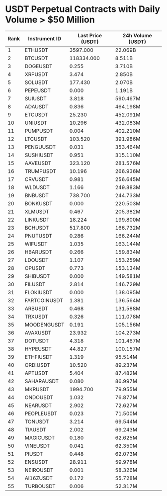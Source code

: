 # USDT Perpetual Contracts with Daily Volume > $50 Million

| Rank | Instrument ID | Last Price (USDT) | 24h Volume (USDT) |
|------|---------------|-------------------|-------------------|
| 1 | ETHUSDT | 3597.000 | 22.069B |
| 2 | BTCUSDT | 118334.000 | 8.511B |
| 3 | DOGEUSDT | 0.255 | 3.710B |
| 4 | XRPUSDT | 3.474 | 2.850B |
| 5 | SOLUSDT | 177.430 | 2.070B |
| 6 | PEPEUSDT | 0.000 | 1.191B |
| 7 | SUIUSDT | 3.818 | 590.467M |
| 8 | ADAUSDT | 0.836 | 464.198M |
| 9 | ETCUSDT | 25.230 | 452.091M |
| 10 | UNIUSDT | 10.296 | 432.083M |
| 11 | PUMPUSDT | 0.004 | 402.210M |
| 12 | LTCUSDT | 103.520 | 391.986M |
| 13 | PENGUUSDT | 0.031 | 353.464M |
| 14 | SUSHIUSDT | 0.951 | 315.110M |
| 15 | AAVEUSDT | 323.120 | 281.576M |
| 16 | TRUMPUSDT | 10.196 | 266.936M |
| 17 | CRVUSDT | 0.981 | 256.645M |
| 18 | WLDUSDT | 1.166 | 249.883M |
| 19 | BNBUSDT | 738.700 | 244.733M |
| 20 | BONKUSDT | 0.000 | 220.503M |
| 21 | XLMUSDT | 0.467 | 205.382M |
| 22 | LINKUSDT | 18.224 | 199.800M |
| 23 | BCHUSDT | 517.800 | 166.732M |
| 24 | PNUTUSDT | 0.286 | 166.244M |
| 25 | WIFUSDT | 1.035 | 163.144M |
| 26 | HBARUSDT | 0.266 | 159.834M |
| 27 | LDOUSDT | 1.107 | 153.259M |
| 28 | OPUSDT | 0.773 | 153.134M |
| 29 | SHIBUSDT | 0.000 | 149.581M |
| 30 | FILUSDT | 2.814 | 146.729M |
| 31 | FLOKIUSDT | 0.000 | 138.095M |
| 32 | FARTCOINUSDT | 1.381 | 136.564M |
| 33 | ARBUSDT | 0.468 | 131.588M |
| 34 | TRXUSDT | 0.326 | 111.078M |
| 35 | MOODENGUSDT | 0.191 | 105.156M |
| 36 | AVAXUSDT | 23.932 | 104.273M |
| 37 | DOTUSDT | 4.318 | 101.467M |
| 38 | HYPEUSDT | 44.827 | 100.157M |
| 39 | ETHFIUSDT | 1.319 | 95.514M |
| 40 | ORDIUSDT | 10.520 | 89.237M |
| 41 | APTUSDT | 5.404 | 87.482M |
| 42 | SAHARAUSDT | 0.080 | 86.997M |
| 43 | MKRUSDT | 1994.700 | 79.955M |
| 44 | ONDOUSDT | 1.032 | 76.877M |
| 45 | NEARUSDT | 2.902 | 72.627M |
| 46 | PEOPLEUSDT | 0.023 | 71.500M |
| 47 | TONUSDT | 3.214 | 69.544M |
| 48 | TIAUSDT | 2.002 | 69.243M |
| 49 | MAGICUSDT | 0.180 | 62.625M |
| 50 | VINEUSDT | 0.041 | 62.350M |
| 51 | PIUSDT | 0.448 | 62.073M |
| 52 | ENSUSDT | 28.911 | 59.978M |
| 53 | NEIROUSDT | 0.001 | 58.326M |
| 54 | AI16ZUSDT | 0.172 | 55.728M |
| 55 | TURBOUSDT | 0.006 | 52.317M |

